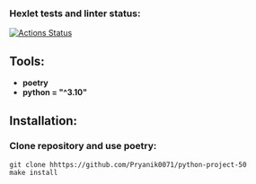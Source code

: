 ### Hexlet tests and linter status:
[![Actions Status](https://github.com/Pryanik0071/python-project-50/workflows/hexlet-check/badge.svg)](https://github.com/Pryanik0071/python-project-50/actions)

## Tools:
+ **poetry**
+ **python = "^3.10"**

## Installation:
### Clone repository and use poetry:
    git clone hhttps://github.com/Pryanik0071/python-project-50
    make install